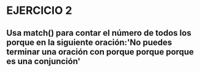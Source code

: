 # EJERCICIO 2

## Usa match() para contar el número de todos los porque en la siguiente oración:'No puedes terminar una oración con porque porque porque es una conjunción'
